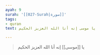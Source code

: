 ```yaml
---
ayah: 9
surah: '[[027-Surah|سورة]]'
tags:
- quran
text: يا موسى إنه أنا الله العزيز الحكيم

---
```

> يا [[موسى]] إنه أنا الله العزيز الحكيم
